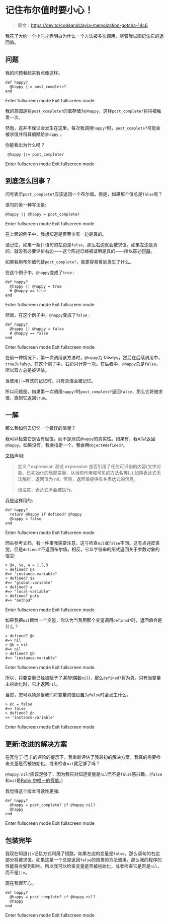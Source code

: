 # 记住布尔值时要小心！

> 原文：<https://dev.to/codeandclay/a-memoization-gotcha-14c6>

我花了大约一个小时才弄明白为什么一个方法被多次调用，尽管我试图记住它的返回值。

## 问题

我的问题看起来有点像这样。

```
def happy?
  @happy ||= post_complete?
end 
```

Enter fullscreen mode Exit fullscreen mode

我的意图是将`post_complete?`的值存储为`@happy`，这样`post_complete?`将只被触发一次。

然而，这并不保证会发生在这里。每次我调用`happy?`时，`post_complete?`可能会被求值并将其值赋给`@happy` *。*

你能看出为什么吗？

```
 @happy ||= post_complete? 
```

Enter fullscreen mode Exit fullscreen mode

## 到底怎么回事？

问号表示`post_complete?`应该返回一个布尔值。但是，如果那个值总是`false`呢？

语句的另一种写法是:

```
@happy || @happy = post_complete? 
```

Enter fullscreen mode Exit fullscreen mode

在上面的例子中，我想知道是否至少有一边是真的。

请记住，如果一条`||`语句的左边是`false`，那么右边就会被求值。如果左边是真的，就没有必要评价右边——这个陈述已经被证明是真的——所以陈述[短路](https://blog.revathskumar.com/2013/05/short-circuit-evaluation-in-ruby.html)。

如果我用布尔值代替`post_complete?`，就更容易看到发生了什么。

在这个例子中，`@happy`变成了`true` :

```
def happy?
  @happy || @happy = true
  # @happy == true
end 
```

Enter fullscreen mode Exit fullscreen mode

然而，在这个例子中，`@happy`变成了`false` :

```
def happy?
  @happy || @happy = false
  # @happy == false
end 
```

Enter fullscreen mode Exit fullscreen mode

在前一种情况下，第一次调用该方法时，`@happy`为 falseyy，然后在后续调用中，`true`为 false。在这个例子中，右边只计算一次。在后者中，`@happy`总是`false`，所以双方总是被评估。

当使用`||=`样式的记忆时，只有真值会被记忆。

所以问题是，如果第一次调用`happy?`时`post_complete?`返回`false`，那么它将被求值，直到它返回`true`。

## 一解

那么我如何去记忆一个错误的值呢？

我可以检查它是否有赋值，而不是测试`@happy`的真实性。如果有，我可以返回`@happy`。如果没有，我会指定一个。我会用`Object#defined?`。

[文档](http://ruby-doc.org/docs/keywords/1.9/Object.html#method-i-defined-3F)声明:

> 定义？expression 测试 expression 是否引用了任何可识别的内容(文字对象、已初始化的局部变量、从当前作用域可见的方法名等)。).如果表达式无法解析，返回值为 nil。否则，返回值提供有关表达式的信息。
> 
> 请注意，表达式不会被执行。

我是这样用的:

```
def happy?
  return @happy if defined? @happy
  @happy = false
end 
```

Enter fullscreen mode Exit fullscreen mode

回头参考文档，有一件事我需要注意。这与检查`nil`或`false`不同。这有点违反直觉，但是`defined?`不返回布尔值。相反，它以字符串的形式返回关于参数对象的信息:

```
> @a, $a, a = 1,2,3
> defined? @a
#=> "instance-variable"
> defined? $a
#=> "global-variable"
> defined? a
#=> "local-variable"
> defined? puts
#=> "method" 
```

Enter fullscreen mode Exit fullscreen mode

如果我把`nil`赋给一个变量，你认为当我用那个变量调用`defined?`时，返回值会是什么？

```
> defined? @b
#=> nil
> @b = nil
#=> nil
> defined? @b
#=> "instance-variable" 
```

Enter fullscreen mode Exit fullscreen mode

所以，只要变量已经被赋予了*某物*(偶数`nil`)，那么`defined?`将为真。只有当变量未初始化时，它才返回`nil`。

当然，您可以猜测当我们将变量的值设置为`false`时会发生什么。

```
> @c = false
#=> false
> defined? @c
=> "instance-variable" 
```

Enter fullscreen mode Exit fullscreen mode

## 更新:改进的解决方案

在瓦伦丁·巴卡的评论的提示下，我重新评估了我最初的解决方案。我真的需要检查变量是否被初始化，或者检查`nil`就足够了吗？

`@happy.nil?`应该足够了，因为我只对知道变量是`nil`而不是`false`感兴趣。(`false`和`nil`是[Ruby 中唯一的假值](http://ruby-doc.org/core-2.1.1/FalseClass.html)。)

我觉得这个版本可读性更强:

```
def happy?
  @happy = post_complete? if @happy.nil?
  @happy
end 
```

Enter fullscreen mode Exit fullscreen mode

## 包装完毕

我现在知道`||=`记忆方式利用了短路。如果左边的变量是`false`，那么语句的右边部分将被求值。如果这是一个总是返回`false`的昂贵的方法调用，那么我的程序的性能将会受到影响。所以我可以检查变量是否被初始化，或者检查它是否是`nil`，而不是`||=`。

现在我很开心。

```
def happy?
  @happy = post_complete? if @happy.nil?
  @happy
end 
```

Enter fullscreen mode Exit fullscreen mode